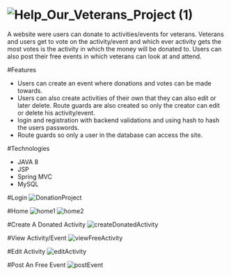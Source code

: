 
# ![Help_Our_Veterans_Project (1)](https://user-images.githubusercontent.com/94949664/169150465-fd87639d-30cc-4f27-9c80-561047d2a0b0.png)


A website were users can donate to activities/events for veterans. Veterans and users get to vote on the activity/event and which ever activity gets the most votes is the activity in which the money will be donated to. Users can also post their free events in which veterans can look at and attend. 

#Features
- Users can create an event where donations and votes can be made towards. 
- Users can also create activities of their own that they can also edit or later delete. Route guards are also created so only the creator can edit or delete his activity/event.
- login and registration with backend validations and using hash to hash the users passwords.
- Route guards so only a user in the database can access the site.

#Technologies
- JAVA 8
- JSP
- Spring MVC
- MySQL


#Login
![DonationProject](https://user-images.githubusercontent.com/94949664/169146611-80286705-de68-4aa5-b01e-3733b5755336.png)

#Home
![home1](https://user-images.githubusercontent.com/94949664/169148217-1664a7bb-46d3-474f-90bc-d49d83f0285e.png)
![home2](https://user-images.githubusercontent.com/94949664/169148224-f5577f7b-8c5f-4de8-b91d-f30da6952c68.png)

#Create A Donated Activity
![createDonatedActivity](https://user-images.githubusercontent.com/94949664/169148438-30248c41-8bb5-4c78-aa2b-0a11d5d489ae.png)


#View Activity/Event
![viewFreeActivity](https://user-images.githubusercontent.com/94949664/169148318-aad18423-ff5a-436c-9d5c-948e352fc5c0.png)

#Edit Activity
![editActivity](https://user-images.githubusercontent.com/94949664/169148370-7453b51c-53f8-4c88-8eeb-6acd24181180.png)

#Post An Free Event
![postEvent](https://user-images.githubusercontent.com/94949664/169148661-e04a481e-5d7e-468a-a1ad-a299da5840f8.png)
